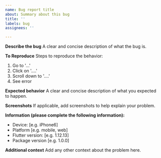 ```yaml
---
name: Bug report title
about: Summary about this bug
title: ''
labels: bug
assignees: ''

---
```


**Describe the bug**
A clear and concise description of what the bug is.

**To Reproduce**
Steps to reproduce the behavior:
1. Go to '...'
2. Click on '....'
3. Scroll down to '....'
4. See error

**Expected behavior**
A clear and concise description of what you expected to happen.

**Screenshots**
If applicable, add screenshots to help explain your problem.

**Information (please complete the following information):**
 - Device: [e.g. iPhone6]
 - Platform [e.g. mobile, web]
 - Flutter version: [e.g. 1.12.13]
 - Package version [e.g. 1.0.0]

**Additional context**
Add any other context about the problem here.
